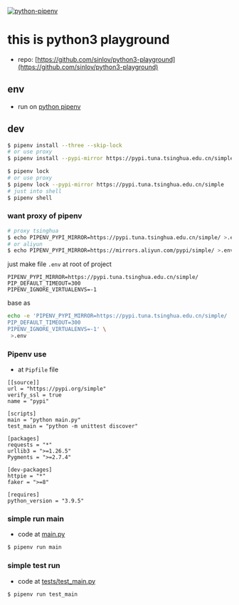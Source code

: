 [![python-pipenv](https://github.com/sinlov/python3-playground/workflows/python-pipenv/badge.svg?branch=main)](https://github.com/sinlov/python3-playground/actions/workflows/python-pipenv.yml)

# this is python3 playground

- repo: [https://github.com/sinlov/python3-playground](https://github.com/sinlov/python3-playground)

## env

- run on [python pipenv](https://pypi.org/project/pipenv/)

## dev

```bash
$ pipenv install --three --skip-lock
# or use proxy
$ pipenv install --pypi-mirror https://pypi.tuna.tsinghua.edu.cn/simple/

$ pipenv lock
# or use proxy
$ pipenv lock --pypi-mirror https://pypi.tuna.tsinghua.edu.cn/simple
# just into shell
$ pipenv shell
```

### want proxy of pipenv

```bash
# proxy tsinghua
$ echo PIPENV_PYPI_MIRROR=https://pypi.tuna.tsinghua.edu.cn/simple/ >.env
# or aliyun
$ echo PIPENV_PYPI_MIRROR=https://mirrors.aliyun.com/pypi/simple/ >.env
```

just make file `.env` at root of project

```env
PIPENV_PYPI_MIRROR=https://pypi.tuna.tsinghua.edu.cn/simple/
PIP_DEFAULT_TIMEOUT=300
PIPENV_IGNORE_VIRTUALENVS=-1
```
base as
```bash
echo -e 'PIPENV_PYPI_MIRROR=https://pypi.tuna.tsinghua.edu.cn/simple/
PIP_DEFAULT_TIMEOUT=300
PIPENV_IGNORE_VIRTUALENVS=-1' \
 >.env
```

### Pipenv use

- at `Pipfile` file

```Pipfile
[[source]]
url = "https://pypi.org/simple"
verify_ssl = true
name = "pypi"

[scripts]
main = "python main.py"
test_main = "python -m unittest discover"

[packages]
requests = "*"
urllib3 = ">=1.26.5"
Pygments = ">=2.7.4"

[dev-packages]
httpie = "*"
faker = ">=8"

[requires]
python_version = "3.9.5"
```

### simple run main

- code at [main.py](main.py)

```bash
$ pipenv run main
```

### simple test run

- code at [tests/test_main.py](tests/test_main.py)

```bash
$ pipenv run test_main
```